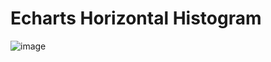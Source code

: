 # Echarts Horizontal Histogram

![image](https://user-images.githubusercontent.com/30305964/222996370-e7217491-1699-4d93-bcf7-783bae03af97.png)

